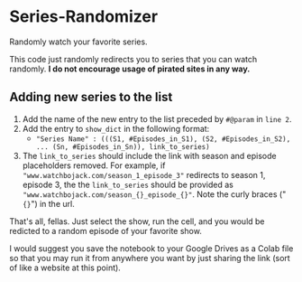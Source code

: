 # Series-Randomizer
Randomly watch your favorite series.

This code just randomly redirects you to series that you can watch randomly. **I do not encourage usage of pirated sites in any way.**

## Adding new series to the list

1. Add the name of the new entry to the list preceded by ```#@param``` in ```line 2```.
2. Add the entry to ```show_dict``` in the following format:
   - ```"Series Name" : (((S1, #Episodes_in_S1), (S2, #Episodes_in_S2), ... (Sn, #Episodes_in_Sn)), link_to_series)```
3. The ```link_to_series``` should include the link with season and episode placeholders removed. For example, if ```"www.watchbojack.com/season_1_episode_3"``` redirects to season 1, episode 3, the the ```link_to_series``` should be provided as ```"www.watchbojack.com/season_{}_episode_{}"```. Note the curly braces ("```{}```") in the url.

That's all, fellas. Just select the show, run the cell, and you would be redicted to a random episode of your favorite show.

I would suggest you save the notebook to your Google Drives as a Colab file so that you may run it from anywhere you want by just sharing the link (sort of like a website at this point).
